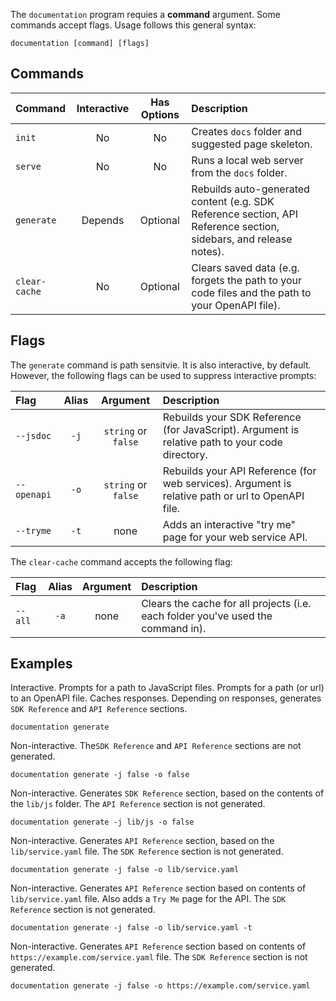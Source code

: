 The ```documentation``` program requies a **command** argument. Some commands accept flags. Usage follows this general syntax:

```shell
documentation [command] [flags]
```

## Commands

| Command           | Interactive | Has Options         | Description                                                                                                       |
| :---------------- | :---------: | :-----------------: | :---------------------------------------------------------------------------------------------------------------- |
| ```init```        | No          | No                  | Creates ```docs``` folder and suggested page skeleton.                                                            |
| ```serve```       | No          | No                  | Runs a local web server from the ```docs``` folder.                                                               |
| ```generate```    | Depends     | Optional            | Rebuilds auto-generated content (e.g. SDK Reference section, API Reference section, sidebars, and release notes). |
| ```clear-cache``` | No          | Optional            | Clears saved data (e.g. forgets the path to your code files and the path to your OpenAPI file).                   |

## Flags


The ```generate``` command is path sensitvie. It is also interactive, by default. However, the following flags can be used to suppress interactive prompts:

| Flag            | Alias    | Argument                    | Description                                                                                     |
| :-------------- | :------: | :-------------------------: | :---------------------------------------------------------------------------------------------- |
| ```--jsdoc```   | ```-j``` | ```string``` or ```false``` | Rebuilds your SDK Reference (for JavaScript). Argument is relative path to your code directory. |
| ```--openapi``` | ```-o``` | ```string``` or ```false``` | Rebuilds your API Reference (for web services). Argument is relative path or url to OpenAPI file.      |
| ```--tryme```   | ```-t``` | none                        | Adds an interactive "try me" page for your web service API.                                     |

The ```clear-cache``` command accepts the following flag:

| Flag            | Alias    | Argument                    | Description                                                                                     |
| :-------------- | :------: | :-------------------------: | :---------------------------------------------------------------------------------------------- |
| ```--all```     | ```-a``` | none                        | Clears the cache for all projects (i.e. each folder you've used the command in).                |



## Examples

Interactive. Prompts for a path to JavaScript files. Prompts for a path (or url) to an OpenAPI file. Caches responses. Depending on responses, generates ```SDK Reference``` and ```API Reference``` sections.

```shell
documentation generate
```

Non-interactive. The```SDK Reference``` and ```API Reference``` sections are not generated.

```shell
documentation generate -j false -o false
```

Non-interactive. Generates ```SDK Reference``` section, based on the contents of the ```lib/js``` folder. The ```API Reference``` section is not generated.

```shell
documentation generate -j lib/js -o false
```

Non-interactive. Generates ```API Reference``` section, based on the ```lib/service.yaml``` file. The ```SDK Reference``` section is not generated.

```shell
documentation generate -j false -o lib/service.yaml
```

Non-interactive. Generates ```API Reference``` section based on contents of ```lib/service.yaml``` file. Also adds a ```Try Me``` page for the API. The ```SDK Reference``` section is not generated.

```shell
documentation generate -j false -o lib/service.yaml -t
```

Non-interactive. Generates ```API Reference``` section based on contents of ```https://example.com/service.yaml``` file. The ```SDK Reference``` section is not generated.

```shell
documentation generate -j false -o https://example.com/service.yaml
```
